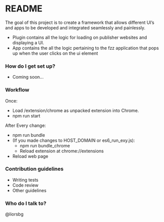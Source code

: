 # README #

The goal of this project is to create a framework that allows different UI’s and apps to be developed and integrated seamlessly and painlessly.

* Plugin contains all the logic for loading on publisher websites and displaying a UI.
* App contains the all the logic pertaining to the fzz application that pops up when the user clicks on the ui element


### How do I get set up? ###

* Coming soon...

### Workflow ###

Once:
- Load /extension/chrome as unpacked extension into Chrome.
- npm run start

After Every change:
* npm run bundle
* (If you made changes to HOST_DOMAIN or es6_run_exy.js):
  * npm run bundle_chrome
  * Reload extension at chrome://extensions
* Reload web page 


### Contribution guidelines ###

* Writing tests
* Code review
* Other guidelines

### Who do I talk to? ###
@liorsbg
